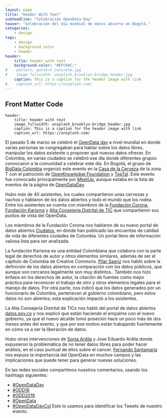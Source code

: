 ```yaml
---
layout: page
title: "Header With Text"
subheadline: "Celebración OpenData Day"
teaser: "Celebración del día mundial de datos abierto en Bogotá."
categories:
    - design
tags:
    - design
    - background color
    - header
header:
    title: header with text
    background-color: "#EFC94C;"
#    pattern: pattern_concrete.jpg
#    image_fullwidth: unsplash_brooklyn-bridge_header.jpg
    caption: This is a caption for the header image with link
#    caption_url: https://unsplash.com/
---
```

<!--more-->

## Front Matter Code

~~~
header:
    title: header with text
    image_fullwidth: unsplash_brooklyn-bridge_header.jpg
    caption: This is a caption for the header image with link
    caption_url: https://unsplash.com/
~~~

El pasado 5 de marzo se celebró el [OpenData day](http://opendataday.org/) a nivel mundial en donde varias personas se congregaban para
hablar sobre los datos libres, manipular los datos existente o proponer qué nuevos datos ofrecer.
En Colombia, en varias ciudades se celebró ese día donde diferentes grupos convocaron a la comunidad a celebrar este día.
En Bogotá, el grupo de [BigData Colombia](http://www.meetup.com/Big-Data-Science-Bogota/) organizó este evento en la [Casa de la Cerveza](http://www.casadelacerveza.com.co/) de la zona T con el patrocinio de [OpenKnowledge Foundation](https://okfn.org/) y [TopTal](https://www.toptal.com/).
Este evento fue convocado principalmente por 
[MeetUp](http://www.meetup.com/Big-Data-Science-Bogota/events/229226327/),
aunque estaba en la lista de eventos de la página de [OpenDataDay](http://wiki.opendataday.org/2016/City_Events#Colombia).

Hubo más de 40 asistentes, los cuales compartieron unas cervezas y nachos y hablaron de los datos abiertos y todo el mundo que los rodea.
Entre los asistentes se cuenta con miembros de la 
[Fundación Corona](http://www.fundacioncorona.org.co/), 
[Fundación Karisma](https://karisma.org.co/) y 
[Alta Consejería Distrital de TIC](http://tic.bogota.gov.co/)
que compartieron sus puntos de vista del OpenData.

Los miembros de la Fundación Corona nos hablaron de su nuevo portal de datos abiertos [Ciudatos](http://ciudatos.com/), en donde han publicado las encuentas de calidad de vida de diferentes ciudades de Colombia. Un portal lleno de información valiosa lista para ser analizada.

La fundación Karisma es una entidad Colombiana que colabora con la parte legal de derechos de autor y otros elementos similares, además de ser el capítulo de Colombia de Creative Commons.
[Pilar Saenz](https://twitter.com/mapisaro) nos habló sobre la definición de los datos abiertos en comparación con los datos públicos, que aunque son cercanos legalmente son muy distintos..
También nos hizo énfasis en los derechos de autor, la citación de fuentes como mejor práctica para reconocer el trabajo de otro y otros elementos legales para el manejo de datos.
Por otra parte, nos indicó que los datos generados por un funcionario de Colombia, pertenecen al gobierno colombiano, pero estos datos no son abiertos; esta explicación impactó a los asistentes.

La Alta Consejería Distrital de TICs nos habló del portal de datos abiertos [datos.gov.co](http://datos.gov.co) y nos explicó que están haciendo el empalme con el nuevo gobierno, ya que el nuevo alcalde tomó poseción hace un poco más de dos meses antes del evento, y que por ese motivo están trabajando fuertemente en cómo va a ser la liberación de datos.

Hubo otras intervenciones de [Sonia Ardila](https://twitter.com/soniaardila1) y Jose Eduardo Ardila donde expusieron la problemática de no tener datos libres para poder hacer análisis, en el caso puntual de ellos sobre el cancer.
[Fernando Santamaría](http://fernandosantamaria.com) nos expuso la importancia del OpenData en muchos campos y las implicaciones que puede tener para generar nuevas soluciones.

En las redes sociales compartimos nuestros comentarios, usando los hashtags siguientes:

 * [#OpenDataDay](https://twitter.com/hashtag/opendataday?src=hash)
 * [#ODD16](https://twitter.com/hashtag/odd16?src=hash)
 * [#ODD2016](https://twitter.com/hashtag/odd2016?src=hash)
 * [#OpenData](https://twitter.com/hashtag/opendata?src=hash)
 * [#OpenDataDayCol](https://twitter.com/hashtag/opendatadaycol?src=hash) Este lo usamos para identificar los Tweets de nuestro evento.
